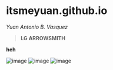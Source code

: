 # itsmeyuan.github.io
*Yuan Antonio B. Vasquez*

>**LG ARROWSMITH**

**heh**


![image](https://user-images.githubusercontent.com/122245002/211965426-d491c41c-0100-4dcc-81c9-38f97de85883.png)
![image](https://user-images.githubusercontent.com/122245002/211965524-5fffbe45-ea18-4a0f-b05c-da34146bda25.png)
![image](https://user-images.githubusercontent.com/122245002/211965265-8f7d90c7-2583-452f-bdbe-0e786186a932.png)
